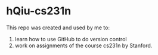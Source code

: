 # hQiu-cs231n
This repo was created and used by me to:
1. learn how to use GitHub to do version control
2. work on assignments of the course cs231n by Stanford.
